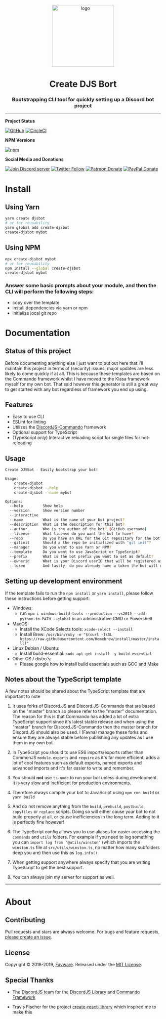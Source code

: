 <div align="center">
  <p>
  <a href="https://favware.tech"><img src="https://storage.googleapis.com/data-sunlight-146313.appspot.com/website-project-icons/create-djsbot.png" height="200" alt="logo"/></a>
  </p>

  <p>
<h1> Create DJS Bort </h1>
<h3> Bootstrapping CLI tool for quickly setting up a Discord bot project </h3>
  </p>

</div>

---

**Project Status**

[![GitHub](https://img.shields.io/github/license/favware/create-djsbot?logo=github&style=flat-square)](https://github.com/favware/create-djsbot/blob/master/LICENSE.md)
[![CircleCI](https://img.shields.io/circleci/build/github/favware/create-djsbot?logo=circleci&style=flat-square)](https://circleci.com/gh/favware/create-djsbot/tree/master)

**NPM Versions**

[![npm](https://img.shields.io/npm/v/create-djsbot?color=crimson&label=create-djsbot%20version&logo=npm&style=flat-square)](https://www.npmjs.com/package/create-djsbot)

**Social Media and Donations**

[![Join Discord server](https://img.shields.io/discord/512303595966824458?color=697EC4&label=Join%20Discord%20Server&logo=discord&logoColor=FDFEFE&style=flat-square)](https://favware.tech/redirect/server)
[![Twitter Follow](https://img.shields.io/twitter/follow/favna_?label=Follow%20@Favna_&logo=twitter&colorB=1DA1F2&style=flat-square)](https://twitter.com/Favna_/follow)
[![Patreon Donate](https://img.shields.io/badge/patreon-donate-brightgreen.svg?label=Donate%20with%20Patreon&logo=patreon&colorB=F96854&style=flat-square&link=https://www.patreon.com/bePatron?u=9336537)](https://www.patreon.com/bePatron?u=9336537)
[![PayPal Donate](https://img.shields.io/badge/paypal-donate-brightgreen.svg?label=Donate%20with%20Paypal&logo=paypal&colorB=00457C&style=flat-square&link=https://www.paypal.com/cgi-bin/webscr?cmd=_s-xclick&hosted_button_id=XMAYCF9SDHZ34)](https://www.patreon.com/bePatron?u=9336537)

# Install

## Using Yarn

```sh
yarn create djsbot
# or for reusability
yarn global add create-djsbot
create-djsbot mybot
```

## Using NPM

```sh
npx create-djsbot mybot
# or for reusability
npm install --global create-djsbot
create-djsbot mybot
```

### Answer some basic prompts about your module, and then the CLI will perform the following steps:

- copy over the template
- install dependencies via yarn or npm
- initialize local git repo

# Documentation

## Status of this project

Before documenting anything else I just want to put out here that I'll maintain this project in terms of (security) issues, major updates are less likely to come quickly if at all. This is because these templates are based on the Commando framework whilst I have moved to the Klasa framework myself for my own bot. That said however this generator is still a great way to get started with any bot regardless of framework you end up using.

## Features

- Easy to use CLI
- ESLint for linting
- Utilizes the [DiscordJS-Commando](https://github.com/discordjs/Commando) framework
- Optional support for TypeScript
- (TypeScript only) Interactive reloading script for single files for hot-reloading

## Usage

```sh
Create DJSBot - Easily bootstrap your bot!

Usage:
    create-djsbot
    create-djsbot --help
    create-djsbot --name mybot

Options:
  --help         Show help                                             [boolean]
  --version      Show version number                                   [boolean]
  --interactive                                                        [default: true]
  --name         What is the name of your bot project?
  --description  What is the description for this bot?
  --author       Who is the author of the bot? (GitHub username)
  --license      What license do you want the bot to have?             [choices: "MIT", "GPL-3.0-or-later", "Apache-2.0", "Unlicense", "MPL-2.0"]
  --repo         Do you have an URL for the Git repository for the bot?
  --gitinit      Should a the repo be initialized with "git init"?
  --manager      Do you want to use Yarn or NPM?                       [choices: "npm", "yarn"]
  --template     Do you want to use JavaScript or TypeScript?          [choices: "javascript", "typescript"]
  --prefix       What is the bot prefix you want to set as default?
  --ownerid      What is your Discord userID that will be registered as the bot owner?
  --token        And lastly, do you already have a token the bot will use?
```

## Setting up development environment

If the template fails to run the `npm install` or `yarn install`, please follow these instructions before getting support:

- Windows:
  - run `npm i windows-build-tools --production --vs2015 --add-python-to-PATH --global` in an administrative CMD or Powershell
- MacOS:
  - Install the XCode Selects tools: `xcode-select --install`
  - Install Brew: `/usr/bin/ruby -e "$(curl -fsSL https://raw.githubusercontent.com/Homebrew/install/master/install)"`
- Linux Debian / Ubuntu:
  - Install build-essential: `sudo apt-get install -y build-essential`
- Other OS / distro's:
  - Please google how to install build essentials such as GCC and Make

## Notes about the TypeScript template

A few notes should be shared about the TypeScript template that are important to note

1. It uses forks of Discord.JS and Discord.JS-Commando that are based on the "master" branch so please refer to the "master" documentation. The reason for this is that Commando has added a lot of extra TypeScript support since it's latest stable release and when using the "master" branch for Discord.JS-Commando then the master branch for Discord.JS should also be used. I (Favna) manage these forks and ensure they are always stable before publishing any updates as I use them in my own bot

2. In TypeScript you should to use ES6 imports/exports rather than CommonJS `module.exports` and `require` as it's far more efficient, adds a lot of cool features such as default exports, named exports and advanced imports and it's far easier to write and remember.

3. You should **not** use `ts-node` to run your bot unless during development. It is very slow and inefficient for production environments.

4. Therefore always compile your bot to JavaScript using `npm run build` or `yarn build`

5. And do not remove anything from the `build`, `prebuild`, `postbuild`, `copyfiles` or `replace` scripts. Doing so will either cause your bot to not build properly at all, or cause inefficiencies in the long term. Adding to it is perfectly fine however!

6. The TypeScript config allows you to use aliases for easier accessing the `commands` and `utils` folders. For example if you need to log something you can `import log from '@utils/winston'` (which imports the `winston.ts` file at `src/utils/winston.ts`, no matter how many subfolders deep you are) then use this as `log.info()`.

7. When getting support anywhere always specify that you are writing TypeScript to get the best support.

8. You can always join my server for support as well.

---

# About

## Contributing

Pull requests and stars are always welcome. For bugs and feature requests, [please create an issue](https://www.github.com/favware/create-djs-bot/issues/new).

## License

Copyright © 2018-2019, [Favware](https://github.com/favware).
Released under the [MIT License](LICENSE.md).

## Special Thanks

- The [DiscordJS team](https://github.com/discordjs/people) for the [DiscordJS Library](https://github.com/discordjs/discord.js) and [Commando Framework](https://github.com/discordjs/Commando)

- Travis Fischer for the project [create-react-library](https://yarnpkg.com/en/package/create-react-library) which inspired me to make this
